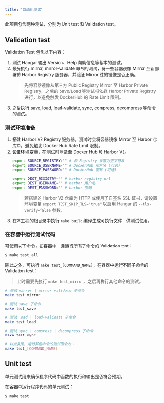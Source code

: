 ```yaml
---
title: "自动化测试"
---
```


此项目包含两种测试，分别为 Unit test 和 Validation test。

## Validation test

Validation Test 包含以下内容：
1. 测试 Hangar 输出 Version、Help 帮助信息等基本的测试。
1. 最先执行 mirror, mirror-validate 命令的测试，将一些容器镜像 Mirror 至新部署的 Harbor Registry 服务器，并验证 Mirror 过的镜像是否正确。
    > 先将容器镜像从第三方 Public Registry Mirror 至 Harbor Private Registry，之后的 Save/Load 等测试将依靠 Harbor Private Registry 进行，以避免触发 DockerHub 的 Rate Limit 限制。
1. 之后执行 save, load, load-validate, sync, compress, decompress 等命令的测试。

### 测试环境准备

1. 搭建 Harbor V2 Registry 服务器，测试时会将容器镜像 Mirror 至 Harbor 仓库中，避免触发 Docker Hub Rate Limit 限制。
1. 设置环境变量，在测试时登录至 Docker Hub 和 Harbor V2。
    ```sh
    export SOURCE_REGISTRY="" # 源 Registry 设置为空字符串
    export SOURCE_USERNAME="" # DockerHub 用户名 (可选)
    export SOURCE_PASSWORD="" # DockerHub 密码 (可选)

    export DEST_REGISTRY="" # harbor registry url
    export DEST_USERNAME="" # harbor 用户名
    export DEST_PASSWORD="" # harbor 密码
    ```
    > 若搭建的 Harbor V2 仓库为 HTTP 或使用了自签名 SSL 证书，请设置环境变量
    > `export TEST_SKIP_TLS="true"` 以启用 Hangar 的 `--tls-verify=false` 参数。
1. 在本工程的根目录中执行 `make build` 编译生成可执行文件，供测试使用。

### 在容器中运行测试代码

可使用以下命令，在容器中一键运行所有子命令的 Validation test：

```console
$ make test_all
```

除此之外，可执行 `make test_[COMMAND_NAME]`，在容器中运行不同子命令的 Validation test：

> 此时需要先执行 `make test_mirror`，之后再执行其他命令的测试。

```sh
# 测试 mirror | mirror-validate 子命令
make test_mirror

# 测试 save 子命令
make test_save

# 测试 load | load-validate 子命令
make test_load

# 测试 sync | compress | decompress 子命令
make test_sync

# 以此类推，运行其他命令的测试指令为：
make test_[COMMAND_NAME]
```

## Unit test

单元测试用来确保程序代码中函数的执行和输出是否符合预期。

在容器中运行程序代码的单元测试：

```console
$ make test
```
